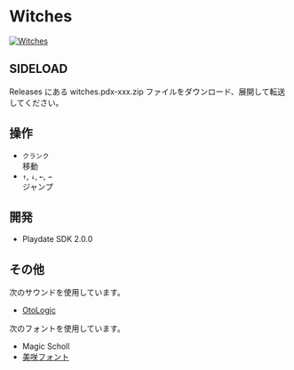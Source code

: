 # Witches

[![Witches](http://img.youtube.com/vi/r6ADf3_sVKI/0.jpg)](https://www.youtube.com/watch?v=r6ADf3_sVKI)

## SIDELOAD
Releases にある witches.pdx-xxx.zip ファイルをダウンロード、展開して転送してください。


## 操作
- `クランク`<br>移動
- `↑`, `↓`, `←`, `→`<br>ジャンプ

## 開発
- Playdate SDK 2.0.0

## その他
次のサウンドを使用しています。
- [OtoLogic](https://otologic.jp)

次のフォントを使用しています。
- Magic Scholl
- [美咲フォント](https://littlelimit.net/misaki.htm) 

